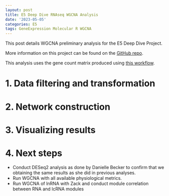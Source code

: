 ```yaml
---
layout: post
title: E5 Deep Dive RNAseq WGCNA Analysis
date: '2023-05-05'
categories: E5
tags: GeneExpression Molecular R WGCNA
---
```


This post details WGCNA preliminary analysis for the E5 Deep Dive Project. 

More information on this project can be found on the [GitHub repo](https://github.com/urol-e5/deep-dive). 

This analysis uses the gene count matrix produced using [this workflow](https://ahuffmyer.github.io/ASH_Putnam_Lab_Notebook/E5-Deep-Dive-RNAseq-Count-Matrix-Analysis/). 

# 1. Data filtering and transformation 

# 2. Network construction 

# 3. Visualizing results 

# 4. Next steps

- Conduct DESeq2 analysis as done by Danielle Becker to confirm that we obtaining the same results as she did in previous analyses.  
- Run WGCNA with all available physiological metrics. 
- Run WGCNA of lnRNA with Zack and conduct module correlation between RNA and lcRNA modules  



